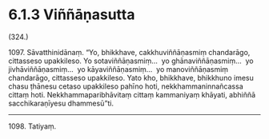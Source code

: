 

# 6.1.3 Viññāṇasutta




(324.)

1097\. Sāvatthinidānaṃ. “Yo, bhikkhave, cakkhuviññāṇasmiṃ chandarāgo, cittasseso upakkileso. Yo sotaviññāṇasmiṃ…  yo ghānaviññāṇasmiṃ…  yo jivhāviññāṇasmiṃ…  yo kāyaviññāṇasmiṃ…  yo manoviññāṇasmiṃ chandarāgo, cittasseso upakkileso. Yato kho, bhikkhave, bhikkhuno imesu chasu ṭhānesu cetaso upakkileso pahīno hoti, nekkhammaninnañcassa cittaṃ hoti. Nekkhammaparibhāvitaṃ cittaṃ kammaniyaṃ khāyati, abhiññā sacchikaraṇīyesu dhammesū”ti.

---

1098\. Tatiyaṃ.





